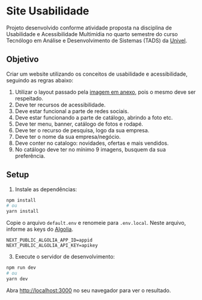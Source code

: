 # Site Usabilidade

Projeto desenvolvido conforme atividade proposta na disciplina de Usabilidade e 
Acessibilidade Multimídia no quarto semestre do curso Tecnólogo em Análise e
Desenvolvimento de Sistemas (TADS) da [Univel](https://univel.br/home). 

## Objetivo

Criar um website utilizando os conceitos de usabilidade e acessibilidade, seguindo as regras abaixo:
1. Utilizar o layout passado pela [imagem em anexo](.github/readme/layout.jpg), pois o mesmo deve ser respeitado.
2. Deve ter recursos de acessibilidade.
3. Deve estar funcional a parte de redes sociais.
4. Deve estar funcionando a parte de catálogo, abrindo a foto etc.
5. Deve ter menu, banner, catálogo de fotos e rodapé.
6. Deve ter o recurso de pesquisa, logo da sua empresa.
7. Deve ter o nome da sua empresa/negócio. 
8. Deve conter no catalogo: novidades, ofertas e mais vendidos.
10. No catálogo deve ter no mínimo 9 imagens, busquem da sua preferência.

## Setup

1. Instale as dependências:
```bash
npm install
# ou
yarn install
```

Copie o arquivo `default.env` e renomeie para `.env.local`. Neste arquivo, informe as keys do [Algolia](https://www.algolia.com/).
```dotenv
NEXT_PUBLIC_ALGOLIA_APP_ID=appid
NEXT_PUBLIC_ALGOLIA_API_KEY=apikey
```

3. Execute o servidor de desenvolvimento:
```bash
npm run dev
# ou
yarn dev
```

Abra [http://localhost:3000](http://localhost:3000) no seu navegador para ver o resultado.
